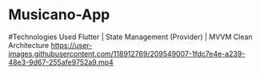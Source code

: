 # Musicano-App
#Technologies Used Flutter | State Management (Provider) | MVVM Clean Architecture 
https://user-images.githubusercontent.com/118912769/209549007-1fdc7e4e-a239-48e3-9d67-255afe9752a9.mp4

